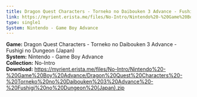 ```yaml
---
title: Dragon Quest Characters - Torneko no Daibouken 3 Advance - Fushigi no Dungeon (Japan)
link: https://myrient.erista.me/files/No-Intro/Nintendo%20-%20Game%20Boy%20Advance/Dragon%20Quest%20Characters%20-%20Torneko%20no%20Daibouken%203%20Advance%20-%20Fushigi%20no%20Dungeon%20(Japan).zip
type: single1
System: Nintendo - Game Boy Advance
---
```

<b>Game:</b> Dragon Quest Characters - Torneko no Daibouken 3 Advance - Fushigi no Dungeon (Japan)<br>
<b>System:</b> Nintendo - Game Boy Advance<br>
<b>Collection:</b> No-Intro<br>
<b>Download:</b> https://myrient.erista.me/files/No-Intro/Nintendo%20-%20Game%20Boy%20Advance/Dragon%20Quest%20Characters%20-%20Torneko%20no%20Daibouken%203%20Advance%20-%20Fushigi%20no%20Dungeon%20(Japan).zip